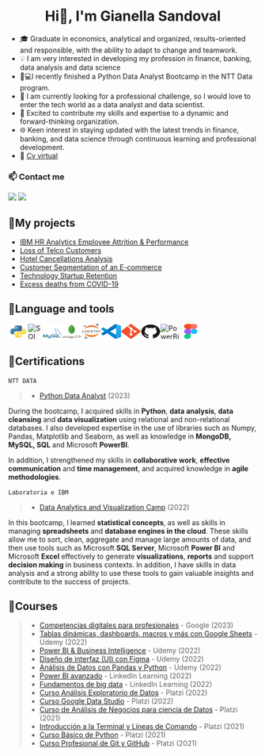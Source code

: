 <h1 align="center"> Hi👋, I'm Gianella Sandoval</h1>

- :mortar_board: Graduate in economics, analytical and organized, results-oriented and responsible, with the ability to adapt to change and teamwork.
- 💡 I am very interested in developing my profession in finance, banking, data analysis and data science
-  👩💻I recently finished a Python Data Analyst Bootcamp in the NTT Data program.
- 🔎 I am currently looking for a professional challenge, so I would love to enter the tech world as a data analyst and data scientist.
- :rocket: Excited to contribute my skills and expertise to a dynamic and forward-thinking organization.
- :globe_with_meridians: Keen interest in staying updated with the latest trends in finance, banking, and data science through continuous learning and professional development.
- :page_facing_up: [Cv virtual](https://drive.google.com/file/d/1vBAmHWnuKXSi6rpagbu2yAnAEF1GM56c/view?usp=sharing)

### 📫 Contact me
 <a href = "gianella.sandoval22@gmail.com"><img src="https://img.shields.io/badge/-Gmail-%23333?style=for-the-badge&logo=gmail&logoColor=white" target="_blank"></a>
 <a href="www.linkedin.com/in/gianella-sandoval" target="_blank"><img src="https://img.shields.io/badge/-LinkedIn-%230077B5?style=for-the-badge&logo=linkedin&logoColor=white" target="_blank"></a> 

## 📌My projects

- [IBM HR Analytics Employee Attrition & Performance](https://github.com/gianelytics/IBM-HR-Analytics.git)
- [Loss of Telco Customers](https://github.com/gianelytics/Loss-of-Telco-Customers.git)
- [Hotel Cancellations Analysis](https://github.com/gianelytics/Hotel-Cancellations-Analysis.git)
- [Customer Segmentation of an E-commerce](https://github.com/gianelytics/Customer-Segmentation-of-an-E-commerce.git)
- [Technology Startup Retention](https://github.com/gianelytics/Technology-Startup-Retention.git)
- [Excess deaths from COVID-19](https://github.com/gianelytics/Excess-deaths-from-COVID-19.git)

## 📌Language and tools
<div align="left">
  
  <img align="left" alt="Python" height="30" width="40" src="https://raw.githubusercontent.com/devicons/devicon/master/icons/python/python-original.svg"> 
  <img align="left" alt="SQL" height="30" width="30" src="https://github.com/microsoft/PowerBI-Icons/blob/main/PNG/SQL-Query.png">
  <img align="left" alt="MySQL" height="38" width="38" src="https://github.com/devicons/devicon/blob/master/icons/mysql/mysql-plain-wordmark.svg">
  <img align="left" alt="MongoDB" height="30" width="40" src="https://github.com/devicons/devicon/blob/master/icons/mongodb/mongodb-original-wordmark.svg">
  <img align="left" alt="Jupyter Notebook" height="30" width="40" src="https://github.com/devicons/devicon/blob/master/icons/jupyter/jupyter-original-wordmark.svg">
  <img align="left" alt="Vscode" height="30" width="40" src="https://github.com/devicons/devicon/blob/master/icons/vscode/vscode-original.svg">
  <img align="left"alt="Git" height="30" width="40" src="https://github.com/devicons/devicon/blob/master/icons/git/git-original.svg">
  <img align="left"alt="GitHub" height="30" width="40" src="https://github.com/devicons/devicon/blob/master/icons/github/github-original.svg">
  <img align="left" alt="PowerBi" height="30" width="40" src="https://github.com/microsoft/PowerBI-Icons/blob/main/PNG/Power-BI.png">
  <img align="left" alt="Figma" height="30" width="40" src="https://github.com/devicons/devicon/blob/master/icons/figma/figma-original.svg">
</div>
<br>
<br>

## 📌Certifications

    NTT DATA
> - [Python Data Analyst](https://www.nttdatafoundation.com/es/proyectos/escuela-talento-digital) (2023)
 
During the bootcamp, I acquired skills in **Python**, **data analysis**, **data cleansing** and **data visualization** using relational and non-relational databases. I also developed expertise in the use of libraries such as Numpy, Pandas, Matplotlib and Seaborn, as well as knowledge in **MongoDB, MySQL, SQL** and Microsoft **PowerBI**.

In addition, I strengthened my skills in **collaborative work**, **effective communication** and **time management**, and acquired knowledge in **agile methodologies**.

    Laboratoria e IBM 

> - [Data Analytics and Visualization Camp](https://www.credly.com/badges/3d37fa25-b8be-46f7-83ae-36d66edee850/linked_in_profile) (2022)

In this bootcamp, I learned **statistical concepts**, as well as skills in managing **spreadsheets** and **database engines in the cloud**. These skills allow me to sort, clean, aggregate and manage large amounts of data, and then use tools such as Microsoft **SQL Server**, Microsoft **Power BI** and Microsoft **Excel** effectively to generate **visualizations**, **reports** and support **decision making** in business contexts. In addition, I have skills in data analysis and a strong ability to use these tools to gain valuable insights and contribute to the success of projects.


## 📌Courses
> - [Competencias digitales para profesionales](certificate_.pdf) - Google (2023)
> - [Tablas dinámicas, dashboards, macros y más con Google Sheets](https://www.udemy.com/certificate/UC-1f1c1e58-c6af-4db6-853b-0e09172119fe/) - Udemy (2022)
> - [Power BI & Business Intelligence](https://www.udemy.com/certificate/UC-adb4336e-9aff-4ff6-a7f2-7ff1f8218fbf/) - Udemy (2022)
> - [Diseño de interfaz (UI) con Figma](https://www.udemy.com/certificate/UC-a033a6d8-9ca2-495e-a3cc-13fdffa3c349/) - Udemy (2022)
> - [Análisis de Datos con Pandas y Python](https://skills.yourlearning.ibm.com/certificate/share/a6ed540c5eewogICJvYmplY3RUeXBlIiA6ICJBQ1RJVklUWSIsCiAgIm9iamVjdElkIiA6ICJVREVNWS0yNTYyNTQ4IiwKICAibGVhcm5lckNOVU0iIDogIjgyMDc5M1JFRyIKfQf75faa6adb-10) - Udemy (2022)
> - [Power BI avanzado](https://www.linkedin.com/learning/certificates/4a1ecbb76726f7ad955477983813f7e85b98c156a53d7a12a2b1c38dee07844a) - LinkedIn Learning (2022)
> - [Fundamentos de big data](https://www.linkedin.com/learning/certificates/ec54a69b285f93fbd864febe997132aab8cae140311d0a39c54d6e12baa4561c) - LinkedIn Learning (2022)
> - [Curso Análisis Exploratorio de Datos](https://platzi.com/p/gianella22/curso/2178-analisis-exploratorio-datos-old/diploma/detalle/) - Platzi (2022)
> - [Curso Google Data Studio](https://platzi.com/p/gianella22/curso/1838-data-studio/diploma/detalle/) - Platzi (2022)
> - [Curso de Análisis de Negocios para ciencia de Datos](https://platzi.com/p/gianella22/curso/2178-analisis-exploratorio-datos-old/diploma/detalle/) - Platzi (2021)
> - [Introducción a la Terminal y Líneas de Comando](https://platzi.com/p/gianella22/curso/2292-terminal/diploma/detalle/) - Platzi (2021)
> - [Curso Básico de Python](https://platzi.com/p/gianella22/curso/1937-python-basico/diploma/detalle/) - Platzi (2021)
> - [Curso Profesional de Git y GitHub](https://platzi.com/p/gianella22/curso/1557-git-github/diploma/detalle/) - Platzi (2021)

<!--
**gianelytics/gianelytics** is a ✨ _special_ ✨ repository because its `README.md` (this file) appears on your GitHub profile.


